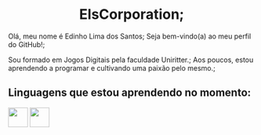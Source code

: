 <h1 align="center"> ElsCorporation; </h1>


Olá, meu nome é Edinho Lima dos Santos;
Seja bem-vindo(a) ao meu perfil do GitHub!;

Sou formado em Jogos Digitais pela faculdade Uniritter.;
Aos poucos, estou aprendendo a programar e cultivando uma paixão pelo mesmo.;

## Linguagens que estou aprendendo no momento:
<img loading = "lazy" src="https://cdn.jsdelivr.net/gh/devicons/devicon@latest/icons/javascript/javascript-original.svg" width = "40" height = "40"/> <img loading = "lazy" src="https://cdn.jsdelivr.net/gh/devicons/devicon@latest/icons/git/git-original.svg" width = "40" height = "40" />






